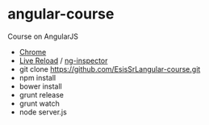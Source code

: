 # angular-course
Course on AngularJS

* [Chrome](https://www.google.it/chrome/browser/desktop/)
* [Live Reload](https://chrome.google.com/webstore/detail/livereload/jnihajbhpnppcggbcgedagnkighmdlei) / [ng-inspector](https://chrome.google.com/webstore/detail/ng-inspector-for-angularj/aadgmnobpdmgmigaicncghmmoeflnamj)
* git clone https://github.com/EsisSrL angular-course.git
* npm install
* bower install
* grunt release
* grunt watch
* node server.js

